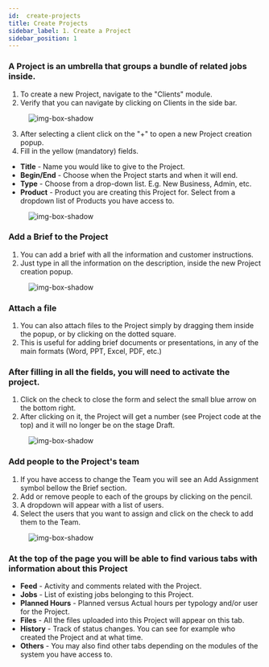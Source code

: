 ```yaml
---
id:  create-projects
title: Create Projects
sidebar_label: 1. Create a Project
sidebar_position: 1
---
```


### A Project is an umbrella that groups a bundle of related jobs inside.

1. To create a new Project, navigate to the "Clients" module.
2. Verify that you can navigate by clicking on Clients in the side bar.

<figure>

![img-box-shadow](/img/university/project-management/project-management-lesson1-1.png)
<figcaption></figcaption>
</figure>

3. After selecting a client click on the "+" to open a new Project creation popup.
4. Fill in the yellow (mandatory) fields.

- **Title** - Name you would like to give to the Project.
- **Begin/End** - Choose when the Project starts and when it will end.
- **Type** - Choose from a drop-down list. E.g. New Business, Admin, etc.
- **Product** - Product you are creating this Project for. Select from a dropdown list of Products you have access to.

<figure>

![img-box-shadow](/img/university/project-management/project-management-lesson1-2.png)
<figcaption></figcaption>
</figure>

### Add a Brief to the Project

1. You can add a brief with all the information and customer instructions.
2. Just type in all the information on the description, inside the new Project creation popup.

<figure>

![img-box-shadow](/img/university/project-management/project-management-lesson1-3.png)
<figcaption></figcaption>
</figure>

### Attach a file

1. You can also attach files to the Project simply by dragging them inside the popup, or by clicking on the dotted square.
2. This is useful for adding brief documents or presentations, in any of the main formats (Word, PPT, Excel, PDF, etc.)

### After filling in all the fields, you will need to activate the project.

1. Click on the check to close the form and select the small blue arrow on the bottom right.
2. After clicking on it, the Project will get a number (see Project code at the top) and it will no longer be on the stage Draft.

<figure>

![img-box-shadow](/img/university/project-management/project-management-lesson1-4.png)
<figcaption></figcaption>
</figure>

### Add people to the Project's team

1. If you have access to change the Team you will see an Add Assignment symbol bellow the Brief section.
2. Add or remove people to each of the groups by clicking on the pencil.
3. A dropdown will appear with a list of users.
4. Select the users that you want to assign and click on the check to add them to the Team.

<figure>

![img-box-shadow](/img/university/project-management/project-management-lesson1-5.png)
<figcaption></figcaption>
</figure>

### At the top of the page you will be able to find various tabs with information about this Project

- **Feed** - Activity and comments related with the Project.
- **Jobs** - List of existing jobs belonging to this Project.
- **Planned Hours** - Planned versus Actual hours per typology and/or user for the Project.
- **Files** - All the files uploaded into this Project will appear on this tab.
- **History** - Track of status changes. You can see for example who created the Project and at what time.
- **Others** - You may also find other tabs depending on the modules of the system you have access to.